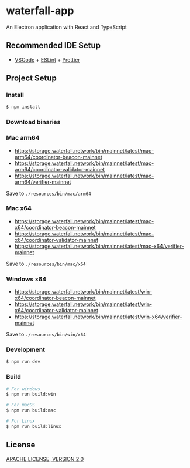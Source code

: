 # waterfall-app

An Electron application with React and TypeScript

## Recommended IDE Setup

- [VSCode](https://code.visualstudio.com/) + [ESLint](https://marketplace.visualstudio.com/items?itemName=dbaeumer.vscode-eslint) + [Prettier](https://marketplace.visualstudio.com/items?itemName=esbenp.prettier-vscode)

## Project Setup

### Install

```bash
$ npm install
```

### Download binaries

### Mac arm64

- https://storage.waterfall.network/bin/mainnet/latest/mac-arm64/coordinator-beacon-mainnet
- https://storage.waterfall.network/bin/mainnet/latest/mac-arm64/coordinator-validator-mainnet
- https://storage.waterfall.network/bin/mainnet/latest/mac-arm64/verifier-mainnet

Save to `./resources/bin/mac/arm64`

### Mac x64

- https://storage.waterfall.network/bin/mainnet/latest/mac-x64/coordinator-beacon-mainnet
- https://storage.waterfall.network/bin/mainnet/latest/mac-x64/coordinator-validator-mainnet
- https://storage.waterfall.network/bin/mainnet/latest/mac-x64/verifier-mainnet

Save to `./resources/bin/mac/x64`

### Windows x64

- https://storage.waterfall.network/bin/mainnet/latest/win-x64/coordinator-beacon-mainnet
- https://storage.waterfall.network/bin/mainnet/latest/win-x64/coordinator-validator-mainnet
- https://storage.waterfall.network/bin/mainnet/latest/win-x64/verifier-mainnet

Save to `./resources/bin/win/x64`

### Development

```bash
$ npm run dev
```

### Build

```bash
# For windows
$ npm run build:win

# For macOS
$ npm run build:mac

# For Linux
$ npm run build:linux
```

## License

[APACHE LICENSE, VERSION 2.0](https://www.apache.org/licenses/LICENSE-2.0)
